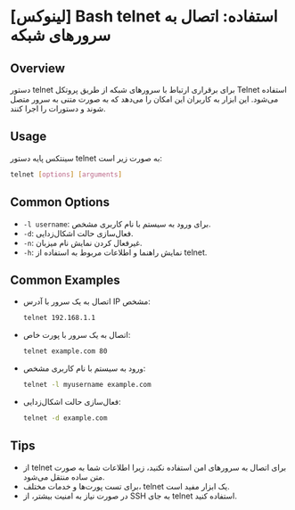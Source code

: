 # [لینوکس] Bash telnet استفاده: اتصال به سرورهای شبکه

## Overview
دستور telnet برای برقراری ارتباط با سرورهای شبکه از طریق پروتکل Telnet استفاده می‌شود. این ابزار به کاربران این امکان را می‌دهد که به صورت متنی به سرور متصل شوند و دستورات را اجرا کنند.

## Usage
سینتکس پایه دستور telnet به صورت زیر است:

```bash
telnet [options] [arguments]
```

## Common Options
- `-l username`: برای ورود به سیستم با نام کاربری مشخص.
- `-d`: فعال‌سازی حالت اشکال‌زدایی.
- `-n`: غیرفعال کردن نمایش نام میزبان.
- `-h`: نمایش راهنما و اطلاعات مربوط به استفاده از telnet.

## Common Examples
- اتصال به یک سرور با آدرس IP مشخص:
  ```bash
  telnet 192.168.1.1
  ```

- اتصال به یک سرور با پورت خاص:
  ```bash
  telnet example.com 80
  ```

- ورود به سیستم با نام کاربری مشخص:
  ```bash
  telnet -l myusername example.com
  ```

- فعال‌سازی حالت اشکال‌زدایی:
  ```bash
  telnet -d example.com
  ```

## Tips
- از telnet برای اتصال به سرورهای امن استفاده نکنید، زیرا اطلاعات شما به صورت متن ساده منتقل می‌شود.
- برای تست پورت‌ها و خدمات مختلف، telnet یک ابزار مفید است.
- در صورت نیاز به امنیت بیشتر، از SSH به جای telnet استفاده کنید.
